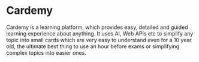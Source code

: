 # Cardemy
Cardemy is a learning platform, which provides easy, detailed and guided learning experience about anything. It uses AI, Web APIs etc to simplify any topic into small cards which are very easy to understand even for a 10 year old, the ultimate best thing to use an hour before exams or simplifying complex topics into easier ones.
